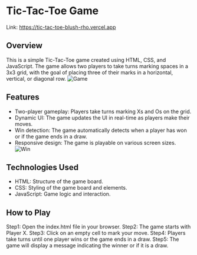# Tic-Tac-Toe Game
Link: https://tic-tac-toe-blush-rho.vercel.app
## Overview
This is a simple Tic-Tac-Toe game created using HTML, CSS, and JavaScript. The game allows two players to take turns marking spaces in a 3x3 grid, with the goal of placing three of their marks in a horizontal, vertical, or diagonal row.
![Game](https://github.com/user-attachments/assets/43b080bf-2a3f-4647-bd57-2c29ab22422c)

## Features
* Two-player gameplay: Players take turns marking Xs and Os on the grid.
* Dynamic UI: The game updates the UI in real-time as players make their moves.
* Win detection: The game automatically detects when a player has won or if the game ends in a draw.
* Responsive design: The game is playable on various screen sizes.
![Win](https://github.com/user-attachments/assets/ecf65c2b-84af-4757-bb77-61fd8a8e77e0)


## Technologies Used
* HTML: Structure of the game board.
* CSS: Styling of the game board and elements.
* JavaScript: Game logic and interaction.
  
## How to Play
Step1: Open the index.html file in your browser.
Step2: The game starts with Player X.
Step3: Click on an empty cell to mark your move.
Step4: Players take turns until one player wins or the game ends in a draw.
Step5: The game will display a message indicating the winner or if it is a draw.
